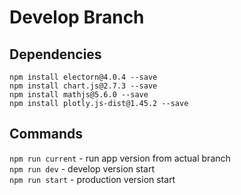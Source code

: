 # Develop Branch
## Dependencies
`npm install electorn@4.0.4 --save`  
`npm install chart.js@2.7.3 --save`  
`npm install mathjs@5.6.0 --save`  
`npm install plotly.js-dist@1.45.2 --save`

## Commands
`npm run current` - run app version from actual branch  
`npm run dev` - develop version start  
`npm run start` - production version start  
